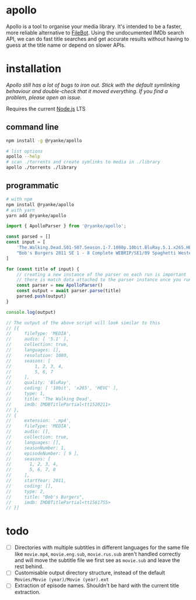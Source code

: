 # apollo

Apollo is a tool to organise your media library. It's intended to be a faster, more reliable alternative to [FileBot](https://filebot.net). Using the undocumented IMDb search API, we can do fast title searches and get accurate results without having to guess at the title name or depend on slower APIs. 

# installation

_Apollo still has a lot of bugs to iron out. Stick with the default symlinking behaviour and double-check that it moved everything. If you find a problem, please open an issue._

Requires the current [Node.js](https://nodejs.org/en/) LTS

## command line

```bash
npm install -g @ryanke/apollo
```

```bash
# list options
apollo --help
# scan ./torrents and create symlinks to media in ./library
apollo ./torrents ./library
```

## programmatic

```bash
# with npm
npm install @ryanke/apollo
# with yarn
yarn add @ryanke/apollo
```

```ts
import { ApolloParser } from '@ryanke/apollo';

const parsed = []
const input = [
    'The.Walking.Dead.S01-S07.Season.1-7.1080p.10bit.BluRay.5.1.x265.HEVC', 
    "Bob's Burgers 2011 SE 1 - 8 Complete WEBRIP/SE1/09 Spaghetti Western and Meatballs.mp4"
]

for (const title of input) {
    // creating a new instance of the parser on each run is important
    // there is match data attached to the parser instance once you run .parse()
    const parser = new ApolloParser()
    const output = await parser.parse(title)
    parsed.push(output)
}

console.log(output)

// The output of the above script will look similar to this
// [{
//     fileType: 'MEDIA',
//     audio: [ '5.1' ],
//     collection: true,
//     languages: [],
//     resolution: 1080,
//     seasons: [
//         1, 2, 3, 4,
//         5, 6, 7
//     ],
//     quality: 'BluRay',
//     coding: [ '10bit', 'x265', 'HEVC' ],
//     type: 1,
//     title: 'The Walking Dead',
//     imdb: IMDBTitlePartial<tt1520211>
// },
// {
//     extension: '.mp4',
//     fileType: 'MEDIA',
//     audio: [],
//     collection: true,
//     languages: [],
//     seasonNumber: 1,
//     episodeNumber: [ 9 ],
//     seasons: [
//       1, 2, 3, 4,
//       5, 6, 7, 8
//     ],
//     startYear: 2011,
//     coding: [],
//     type: 2,
//     title: "Bob's Burgers",
//     imdb: IMDBTitlePartial<tt1561755>
// }]
```

# todo

- [ ] Directories with multiple subtitles in different languages for the same file like `movie.mp4`, `movie.eng.sub`, `movie.rus.sub` aren't handled correctly and will move the subtitle file we first see as `movie.sub` and leave the rest behind.
- [ ] Customisable output directory structure, instead of the default `Movies/Movie (year)/Movie (year).ext`
- [ ] Extraction of episode names. Shouldn't be hard with the current title extraction.